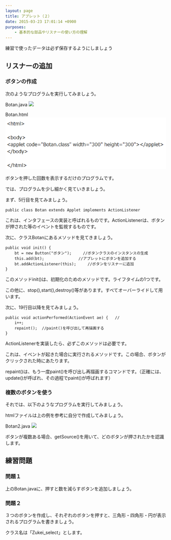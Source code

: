 ```yaml
---
layout: page
title: アプレット（２）
date: 2015-03-23 17:01:14 +0900
purposes:
    - 基本的な部品やリスナーの使い方の理解
---
```


練習で使ったデータは必ず保存するようにしましょう


リスナーの追加
--------------
### ボタンの作成


次のようなプログラムを実行してみましょう。

Botan.java
![](./pic/Botan_java_2014.png)



Botan.html
![](./pic/Botan.html.png)



ボタンを押した回数を表示するだけのプログラムです。

では、プログラムを少し細かく見ていきましょう。

まず、5行目を見てみましょう。

~~~~
public class Botan extends Applet implements ActionListener
~~~~

これは、インタフェースの実装と呼ばれるものです。ActionListenerは、ボタンが押された等のイベントを監視するものです。

次に、クラスBotanにあるメソッドを見てきましょう。

~~~~
public void init() {
	bt = new Button("ボタン");		//ボタンクラスのインスタンスの生成
	this.add(bt);				//アプレットにボタンを追加する
	bt.addActionListener(this);		//ボタンをリスナーに追加
}
~~~~

このメソッドinit()は、初期化のためのメソッドです。ライフタイムの1つです。

この他に、stop(),start(),destroy()等があります。すべてオーバーライドして用います。

次に、19行目以降を見てみましょう。

~~~~
public void actionPerformed(ActionEvent ae) {	//
	i++;
	repaint();	//paint()を呼び出して再描画する
}

~~~~

ActionListenerを実装したら、必ずこのメソッドは必要です。

これは、イベントが起きた場合に実行されるメソッドです。この場合、ボタンがクリックされた時にあたります。

repaint()は、もう一度paint()を呼び出し再描画するコマンドです。（正確には、update()が呼ばれ、その過程でpaint()が呼ばれます）

### 複数のボタンを使う


それでは、以下のようなプログラムを実行してみましょう。

htmlファイルは上の例を参考に自分で作成してみましょう。

Botan2.java
![](./pic/Botan2_java_2014.png)



ボタンが複数ある場合、getSource()を用いて、どのボタンが押されたかを認識します。



練習問題
--------------
### 問題１


上のBotan.javaに、押すと数を減らすボタンを追加しましょう。

### 問題２


３つのボタンを作成し、それぞれのボタンを押すと、三角形・四角形・円が表示されるプログラムを書きましょう。

クラス名は「Zukei_select」とします。
